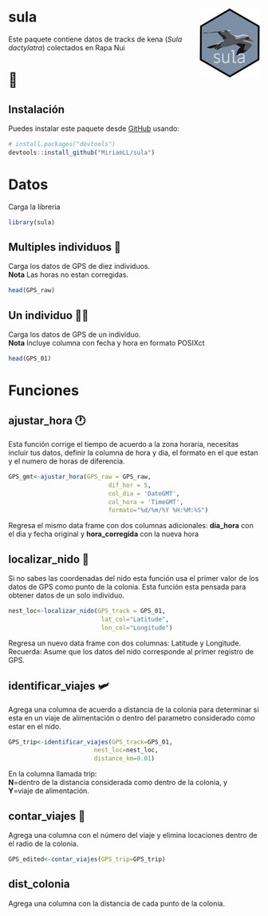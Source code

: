 
<!-- README.md is generated from README.Rmd. Please edit that file -->

# sula <img src="man/figures/logo.png" align="right" width = "120px"/>

Este paquete contiene datos de tracks de kena (*Sula dactylatra*)
colectados en Rapa Nui  
<h1>
🗿
</h1>

## Instalación

Puedes instalar este paquete desde [GitHub](https://github.com/) usando:

``` r
# install.packages("devtools")
devtools::install_github("MiriamLL/sula")
```

# Datos

Carga la libreria

``` r
library(sula)
```

## Multiples individuos 👯‍

Carga los datos de GPS de diez individuos.  
**Nota** Las horas no estan corregidas.

``` r
head(GPS_raw)
```

## Un individuo 💃🏽

Carga los datos de GPS de un individuo.  
**Nota** Incluye columna con fecha y hora en formato POSIXct

``` r
head(GPS_01)
```

# Funciones

## ajustar\_hora 🕐

Esta función corrige el tiempo de acuerdo a la zona horaria, necesitas
incluir tus datos, definir la columna de hora y dia, el formato en el
que estan y el numero de horas de diferencia.

``` r
GPS_gmt<-ajustar_hora(GPS_raw = GPS_raw,
                            dif_hor = 5,
                            col_dia = 'DateGMT',
                            col_hora = 'TimeGMT',
                            formato="%d/%m/%Y %H:%M:%S")
```

Regresa el mismo data frame con dos columnas adicionales: **dia\_hora**
con el dia y fecha original y **hora\_corregida** con la nueva hora

## localizar\_nido 🐣

Si no sabes las coordenadas del nido esta función usa el primer valor de
los datos de GPS como punto de la colonia. Esta función esta pensada
para obtener datos de un solo individuo.

``` r
nest_loc<-localizar_nido(GPS_track = GPS_01,
                          lat_col="Latitude",
                          lon_col="Longitude")
```

Regresa un nuevo data frame con dos columnas: Latitude y Longitude.
Recuerda: Asume que los datos del nido corresponde al primer registro de
GPS.

## identificar\_viajes 🛩️

Agrega una columna de acuerdo a distancia de la colonia para determinar
si esta en un viaje de alimentación o dentro del parametro considerado
como estar en el nido.

``` r
GPS_trip<-identificar_viajes(GPS_track=GPS_01,
                        nest_loc=nest_loc,
                        distance_km=0.01)
```

En la columna llamada trip:  
**N**=dentro de la distancia considerada como dentro de la colonia, y  
**Y**=viaje de alimentación.

## contar\_viajes 🧮

Agrega una columna con el número del viaje y elimina locaciones dentro
de el radio de la colonia.

``` r
GPS_edited<-contar_viajes(GPS_trip=GPS_trip)
```

## dist\_colonia

Agrega una columna con la distancia de cada punto de la colonia.
